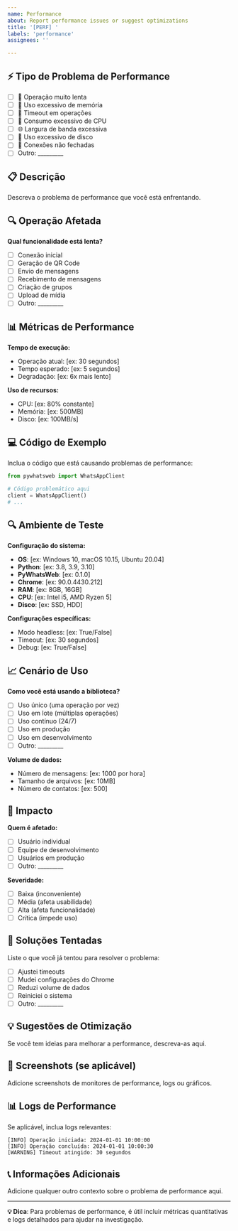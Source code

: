 ```yaml
---
name: Performance
about: Report performance issues or suggest optimizations
title: '[PERF] '
labels: 'performance'
assignees: ''

---
```


## ⚡ Tipo de Problema de Performance
- [ ] 🐌 Operação muito lenta
- [ ] 💾 Uso excessivo de memória
- [ ] 🔄 Timeout em operações
- [ ] 📱 Consumo excessivo de CPU
- [ ] 🌐 Largura de banda excessiva
- [ ] 💽 Uso excessivo de disco
- [ ] 🔌 Conexões não fechadas
- [ ] Outro: _________

## 📋 Descrição
Descreva o problema de performance que você está enfrentando.

## 🔍 Operação Afetada
**Qual funcionalidade está lenta?**
- [ ] Conexão inicial
- [ ] Geração de QR Code
- [ ] Envio de mensagens
- [ ] Recebimento de mensagens
- [ ] Criação de grupos
- [ ] Upload de mídia
- [ ] Outro: _________

## 📊 Métricas de Performance
**Tempo de execução:**
- Operação atual: [ex: 30 segundos]
- Tempo esperado: [ex: 5 segundos]
- Degradação: [ex: 6x mais lento]

**Uso de recursos:**
- CPU: [ex: 80% constante]
- Memória: [ex: 500MB]
- Disco: [ex: 100MB/s]

## 💻 Código de Exemplo
Inclua o código que está causando problemas de performance:

```python
from pywhatsweb import WhatsAppClient

# Código problemático aqui
client = WhatsAppClient()
# ...
```

## 🔍 Ambiente de Teste
**Configuração do sistema:**
- **OS**: [ex: Windows 10, macOS 10.15, Ubuntu 20.04]
- **Python**: [ex: 3.8, 3.9, 3.10]
- **PyWhatsWeb**: [ex: 0.1.0]
- **Chrome**: [ex: 90.0.4430.212]
- **RAM**: [ex: 8GB, 16GB]
- **CPU**: [ex: Intel i5, AMD Ryzen 5]
- **Disco**: [ex: SSD, HDD]

**Configurações específicas:**
- Modo headless: [ex: True/False]
- Timeout: [ex: 30 segundos]
- Debug: [ex: True/False]

## 📈 Cenário de Uso
**Como você está usando a biblioteca?**
- [ ] Uso único (uma operação por vez)
- [ ] Uso em lote (múltiplas operações)
- [ ] Uso contínuo (24/7)
- [ ] Uso em produção
- [ ] Uso em desenvolvimento
- [ ] Outro: _________

**Volume de dados:**
- Número de mensagens: [ex: 1000 por hora]
- Tamanho de arquivos: [ex: 10MB]
- Número de contatos: [ex: 500]

## 🎯 Impacto
**Quem é afetado:**
- [ ] Usuário individual
- [ ] Equipe de desenvolvimento
- [ ] Usuários em produção
- [ ] Outro: _________

**Severidade:**
- [ ] Baixa (inconveniente)
- [ ] Média (afeta usabilidade)
- [ ] Alta (afeta funcionalidade)
- [ ] Crítica (impede uso)

## 🔧 Soluções Tentadas
Liste o que você já tentou para resolver o problema:
- [ ] Ajustei timeouts
- [ ] Mudei configurações do Chrome
- [ ] Reduzi volume de dados
- [ ] Reiniciei o sistema
- [ ] Outro: _________

## 💡 Sugestões de Otimização
Se você tem ideias para melhorar a performance, descreva-as aqui.

## 📸 Screenshots (se aplicável)
Adicione screenshots de monitores de performance, logs ou gráficos.

## 📊 Logs de Performance
Se aplicável, inclua logs relevantes:

```
[INFO] Operação iniciada: 2024-01-01 10:00:00
[INFO] Operação concluída: 2024-01-01 10:00:30
[WARNING] Timeout atingido: 30 segundos
```

## 📞 Informações Adicionais
Adicione qualquer outro contexto sobre o problema de performance aqui.

---

**💡 Dica**: Para problemas de performance, é útil incluir métricas quantitativas e logs detalhados para ajudar na investigação.
